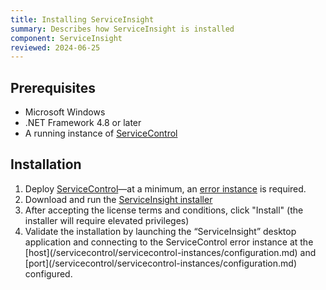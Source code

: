 ```yaml
---
title: Installing ServiceInsight
summary: Describes how ServiceInsight is installed
component: ServiceInsight
reviewed: 2024-06-25
---
```


## Prerequisites

- Microsoft Windows
- .NET Framework 4.8 or later
- A running instance of [ServiceControl](/servicecontrol)

## Installation

1. Deploy [ServiceControl](/servicecontrol/)—at a minimum, an [error instance](/servicecontrol/servicecontrol-instances/deployment/) is required.
1. Download and run the [ServiceInsight installer](https://github.com/Particular/ServiceInsight/releases)
1. After accepting the license terms and conditions, click "Install" (the installer will require elevated privileges)
1. Validate the installation by launching the “ServiceInsight” desktop application and connecting to the ServiceControl error instance at the [host](/servicecontrol/servicecontrol-instances/configuration.md<!-- //TODO #servicecontrolhostname -->) and [port](/servicecontrol/servicecontrol-instances/configuration.md<!-- //TODO #servicecontrolport -->) configured.
